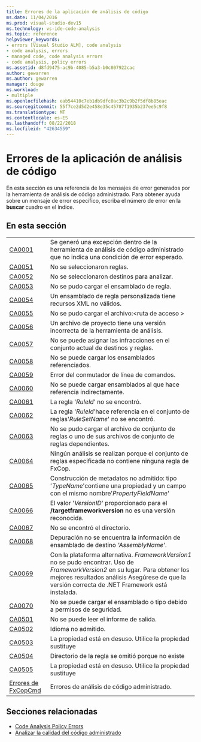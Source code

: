 ```yaml
---
title: Errores de la aplicación de análisis de código
ms.date: 11/04/2016
ms.prod: visual-studio-dev15
ms.technology: vs-ide-code-analysis
ms.topic: reference
helpviewer_keywords:
- errors [Visual Studio ALM], code analysis
- code analysis, errors
- managed code, code analysis errors
- code analysis, policy errors
ms.assetid: d8fd9475-ac9b-4085-b5a3-b0c807922cac
author: gewarren
ms.author: gewarren
manager: douge
ms.workload:
- multiple
ms.openlocfilehash: eab54410c7eb1db9dfc0ac3b2c9b2f5df8b85eac
ms.sourcegitcommit: 55f7ce2d5d2e458e35c45787f1935b237ee5c9f8
ms.translationtype: MT
ms.contentlocale: es-ES
ms.lasthandoff: 08/22/2018
ms.locfileid: "42634559"
---
```

# <a name="code-analysis-application-errors"></a>Errores de la aplicación de análisis de código

En esta sección es una referencia de los mensajes de error generados por la herramienta de análisis de código administrado. Para obtener ayuda sobre un mensaje de error específico, escriba el número de error en la **buscar** cuadro en el índice.

## <a name="in-this-section"></a>En esta sección

|||
|-|-|
|[CA0001](ca0001.md)|Se generó una excepción dentro de la herramienta de análisis de código administrado que no indica una condición de error esperado.|
|[CA0051](ca0051.md)|No se seleccionaron reglas.|
|[CA0052](ca0052.md)|No se seleccionaron destinos para analizar.|
|[CA0053](ca0053.md)|No se pudo cargar el ensamblado de regla.|
|[CA0054](ca0054.md)|Un ensamblado de regla personalizada tiene recursos XML no válidos.|
|[CA0055](ca0055.md)|No se pudo cargar el archivo:\<ruta de acceso >|
|[CA0056](ca0056.md)|Un archivo de proyecto tiene una versión incorrecta de la herramienta de análisis.|
|[CA0057](ca0057.md)|No se puede asignar las infracciones en el conjunto actual de destinos y reglas.|
|[CA0058](ca0058.md)|No se puede cargar los ensamblados referenciados.|
|[CA0059](ca0059.md)|Error del conmutador de línea de comandos.|
|[CA0060](ca0060.md)|No se puede cargar ensamblados al que hace referencia indirectamente.|
|[CA0061](ca0061.md)|La regla '*RuleId*' no se encontró.|
|[CA0062](ca0062.md)|La regla '*RuleId*'hace referencia en el conjunto de reglas'*RuleSetName*' no se encontró.|
|[CA0063](ca0063.md)|No se pudo cargar el archivo de conjunto de reglas o uno de sus archivos de conjunto de reglas dependientes.|
|[CA0064](ca0064.md)|Ningún análisis se realizan porque el conjunto de reglas especificada no contiene ninguna regla de FxCop.|
|[CA0065](ca0065.md)|Construcción de metadatos no admitido: tipo '*TypeName*'contiene una propiedad y un campo con el mismo nombre'*PropertyFieldName*'|
|[CA0066](ca0066.md)|El valor '*VersionID*' proporcionado para el **/targetframeworkversion** no es una versión reconocida.|
|[CA0067](ca0067.md)|No se encontró el directorio.|
|[CA0068](ca0068.md)|Depuración no se encuentra la información de ensamblado de destino *'AssemblyName'*.|
|[CA0069](ca0069.md)|Con la plataforma alternativa. *FrameworkVersion1* no se pudo encontrar. Uso de *FrameworkVersion2* en su lugar. Para obtener los mejores resultados análisis Asegúrese de que la versión correcta de .NET Framework está instalada.|
|[CA0070](ca0070.md)|No se puede cargar el ensamblado o tipo debido a permisos de seguridad.|
|[CA0501](ca0501.md)|No se puede leer el informe de salida.|
|[CA0502](ca0502.md)|Idioma no admitido.|
|[CA0503](ca0503.md)|La propiedad está en desuso. Utilice la propiedad sustituye|
|[CA0504](ca0504.md)|Directorio de la regla se omitió porque no existe|
|[CA0505](ca0505.md)|La propiedad está en desuso. Utilice la propiedad sustituye|
|[Errores de FxCopCmd](fxcopcmd-errors.md)|Errores de análisis de código administrado.|

## <a name="related-sections"></a>Secciones relacionadas

- [Code Analysis Policy Errors](../code-quality/code-analysis-policy-errors.md)
- [Analizar la calidad del código administrado](../code-quality/analyzing-managed-code-quality-by-using-code-analysis.md)